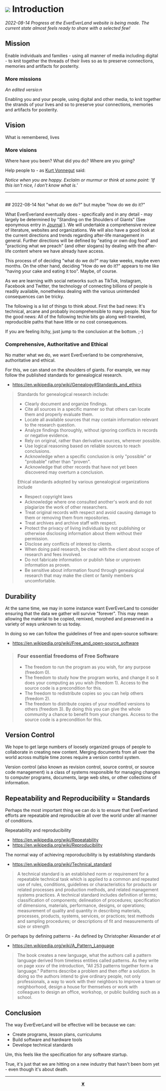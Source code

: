# [![](https://pushme-pullyou.github.io/tootoo-2022/assets/icons/mark-github.svg )]( https://github.com/evereverland/2022/blob/main/pages/introduction.md "Source code on GitHub" ) Introduction

_2022-08-14 Progress at the EverEverLand website is being made. The current state almost feels ready to share with a selected few!_


## Mission

Enable individuals and families - using all manner of media including digital - to knit together the threads of their lives so as to preserve connections, memories and artifacts for posterity.

### More missions

_An edited versio:n_

Enabling you and your people, using digital and other media, to knit together the strands of your lives and so to preserve your connections, memories and artifacts for posterity.


## Vision

What is remembered, lives

### More visions

Where have you been? What did you do? Where are you going?

Help people to - as [Kurt Vonnegut]( https://en.wikipedia.org/wiki/Kurt_Vonnegut ) said:

_Notice when you are happy. Exclaim or murmur or think at some point: 'If this isn't nice, I don't know what is.'_



***

<br>
## 2022-08-14 Not "what do we do?" but maybe "how do we do it?"

What EverEverland eventually does - specifically and in any detail - may largely be determined by "Standing on the Shoulders of Giants" (See eponymous entry in [Journal]( https://evereverland.github.io/2022/home/2022-08-13/ghpages-cms.html#pages/journal.md ) ). We will undertakle a comprehensive review of literature, websites and organizations. We will also have a good look at the current directions and trends regarding after-life management in general. Further directions will be defined by "eating or own dog food" and "practicing what we preach" (and other slogans) by dealing with the after-life content where we have already have access.

This process of of deciding "what do we do?" may take weeks, maybe even months. On the other hand, deciding "How do we do it?" appears to me like "having your cake and eating it too". Maybe, of course.

As we are learning with social networks such as TikTok, Instagram, Facebook and Twitter, the technology of connecting billions of people is readily available, nonetheless dealing with the various unintended consequences can be tricky.

The following is a list of things to think about. First the bad news: It's technical, arcane and probably incomprehensible to many people. Now for the good news: All of the following techie bits go along well-traveled, reproducible paths that have little or no cost consequences.

If you are feeling itchy, just jump to the conclusion at the bottom. ;-)


### Comprehensive, Authoritative and Ethical

No matter what we do, we want EverEverland to be comprehensive, authoritative and ethical.

For this, we can stand on the shoulders of giants. For example, we may follow the published standards for genealogical research.

* https://en.wikipedia.org/wiki/Genealogy#Standards_and_ethics

> Standards for genealogical research include:
>
> * Clearly document and organize findings.
> * Cite all sources in a specific manner so that others can locate them and properly evaluate them.
> * Locate all available sources that may contain information relevant to the research question.
> * Analyze findings thoroughly, without ignoring conflicts in records or negative evidence.
> * Rely on original, rather than derivative sources, wherever possible.
> * Use logical reasoning based on reliable sources to reach conclusions.
> * Acknowledge when a specific conclusion is only "possible" or "probable" rather than "proven".
> * Acknowledge that other records that have not yet been discovered may overturn a conclusion.
>
> Ethical standards adopted by various genealogical organizations include
>
> * Respect copyright laws
> * Acknowledge where one consulted another's work and do not plagiarize the work of other researchers.
> * Treat original records with respect and avoid causing damage to them or removing them from repositories.
> * Treat archives and archive staff with respect.
> * Protect the privacy of living individuals by not publishing or otherwise disclosing information about them without their permission.
> * Disclose any conflicts of interest to clients.
> * When doing paid research, be clear with the client about scope of research and fees involved.
> * Do not fabricate information or publish false or unproven information as proven.
> * Be sensitive about information found through genealogical research that may make the client or family members uncomfortable.


## Durability

At the same time, we may in some instance want EverEverLand to consider ensuring that the data we gather will survive "forever". This may mean allowing the material to be copied, remixed, morphed and preserved in a variety of ways unknown to us today.

In doing so we can follow the guidelines of free and open-source software:

* https://en.wikipedia.org/wiki/Free_and_open-source_software


>### Four essential freedoms of Free Software
>
>* The freedom to run the program as you wish, for any purpose (freedom 0).
>* The freedom to study how the program works, and change it so it does your computing as you wish (freedom 1). Access to the source code is a precondition for this.
>* The freedom to redistribute copies so you can help others (freedom 2).
>* The freedom to distribute copies of your modified versions to others (freedom 3). By doing this you can give the whole community a chance to benefit from your changes. Access to the source code is a precondition for this.


## Version Control

We hope to get large numbers of loosely organized groups of  people to collaborate in creating new content. Merging documents from all over the world across multiple time zones require a version control system.

Version control (also known as revision control, source control, or source code management) is a class of systems responsible for managing changes to computer programs, documents, large web sites, or other collections of information.


## Repeatability and Reproducibility = Standards

Perhaps the most important thing we can do is to ensure that EverEverland efforts are repeatable and reproducible all over the world under all manner of conditions.

Repeatability and reproducibility

* https://en.wikipedia.org/wiki/Repeatability
* https://en.wikipedia.org/wiki/Reproducibility

The normal way of achieving reporoducibility is by establishing standards

* https://en.wikipedia.org/wiki/Technical_standard

>A technical standard is an established norm or requirement for a repeatable technical task which is applied to a common and repeated use of rules, conditions, guidelines or characteristics for products or related processes and production methods, and related management systems practices. A technical standard includes definition of terms; classification of components; delineation of procedures; specification of dimensions, materials, performance, designs, or operations; measurement of quality and quantity in describing materials, processes, products, systems, services, or practices; test methods and sampling procedures; or descriptions of fit and measurements of size or strength

Or perhaps by defining patterns - As defined by Christopher Alexander _et al_

* https://en.wikipedia.org/wiki/A_Pattern_Language

> The book creates a new language, what the authors call a pattern language derived from timeless entities called patterns. As they write on page xxxv of the introduction, "All 253 patterns together form a language." Patterns describe a problem and then offer a solution. In doing so the authors intend to give ordinary people, not only professionals, a way to work with their neighbors to improve a town or neighborhood, design a house for themselves or work with colleagues to design an office, workshop, or public building such as a school.


## Conclusion

The way EverEverLand will be effective will be because we can:

* Create programs, lesson plans, curriculums
* Build software and hardware tools
* Develope technical standards

Um, this feels like the specification for any software startup.

True, it's just that we are hitting on a new industry that hasn't been born yet - even though it's about death.


***

<center title="Hello! Click me to go up to the top" ><a class=aDingbat href=javascript:window.scrollTo(0,0);> ❦ </a></center>
